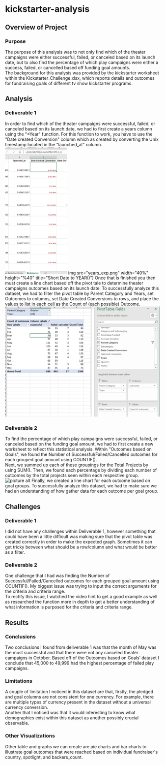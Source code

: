 # kickstarter-analysis


##  Overview of Project
### Purpose
  The purpose of this analysis was to not only find which of the theater campaigns were either successful, failed, or canceled based on its launch date, but to also find the percentage of which play campaigns were either a success, failed, or cancelled based off funding goal amounts.   
  The background for this analysis was provided by the kickstarter worksheet within the Kickstarter_Challenge.xlsx, which reports details and outcomes for fundraising goals of different tv show kickstarter programs.

## Analysis
### Deliverable 1
  In order to find which of the theater campaigns were successful, failed, or canceled based on its launch date, we had to first create a years column using the "=Year" function. For this function to work, you have to use the "Date created Conversion" column which as created by converting the Unix timestamp located in the "launched_at" column.  
<img src="epcoh_exp.png" width="40%" height="%40" title="EPOCH to Short Date">
img src="years_exp.png" width="40%" height="%40" title="Short Date to YEAR()")
  Once that is finished you then must create a line chart based off the pivot tale to determine theater campaigns outcomes based on its launch date. 
  To successfully analyze this dataset, we had to filter the pivot table by Parent Category and Years, set Outcomes to columns, set Date Created Conversions to rows, and place the values to list in each cell as the Count of (each possible) Outcome.  
![picture alt](pc_exp.png "Pivot Table")

### Deliverable 2
  To find the percentage of which play campaigns were successful, failed, or canceled based on the funding goal amount, we had to first create a new worksheet to reflect this statistical analysis. Within "Outcomes based on Goals", we found the Number of Successful/Failed/Cancelled outcomes for each grouped goal amount using COUNTIF().   
  Next, we summed up each of these groupings for the Total Projects by using SUM(). Then, we found each percentage by dividing each number of outcomes by the total projects seen within each respective group.   
  ![picture alt](http://via.placeholder.com/200x150 "Stat Table and COUNTIFS()")
  Finally, we created a line chart for each outcome based on goal groups. To successfully analyze this dataset, we had to make sure we had an understanding of how gather data for each outcome per goal group.

## Challenges
### Deliverable 1
  I did not have any challenges within Deliverable 1, however something that could have been a little difficult was making sure that the pivot table was created correctly in order to make the expected graph. Sometimes it can get tricky between what should be a row/column and what would be better as a filter.

### Deliverable 2
  One challenge that I had was finding the Number of Successful/Failed/Cancelled outcomes for each grouped goal amount using COUNTIF(). My biggest issue was trying to input the correct arguments for the criteria and criteria range.  
  To rectify this issue, I watched the video hint to get a good example as well as researched the function more in depth to get a better understanding of what information is purposed for the criteria and criteria range.

## Results
### Conclusions
  Two conclusions I found from deliverable 1 was that the month of May was the most successful and that there were not any canceled theater campaigns in October. 
  Based off of the Outcomes based on Goals’ dataset I conclude that 45,000 to 49,999 had the highest percentage of failed play campaigns.  
### Limitations
  A couple of limitation I noticed in this dataset are that, firstly, the pledged and goal columns are not consistent for one currency. For example, there are multiple types of currency present in the dataset without a universal currency conversion.  
  Another that I noticed was that it would interesting to know what demographics exist within this dataset as another possibly crucial observable.
### Other Visualizations
  Other table and graphs we can create are pie charts and bar charts to illustrate goal outcomes that were reached based on individual fundraiser's country, spotlight, and backers_count.
